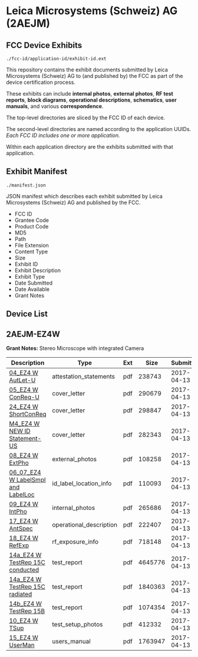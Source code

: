 # Leica Microsystems (Schweiz) AG (2AEJM)
## FCC Device Exhibits

```
./fcc-id/application-id/exhibit-id.ext
```

This repository contains the exhibit documents submitted by Leica Microsystems (Schweiz) AG to (and published by) the FCC as part of the device certification process.

These exhibits can include **internal photos**, **external photos**, **RF test reports**, **block diagrams**, **operational descriptions**, **schematics**, **user manuals**, and various **correspondence**.

The top-level directories are sliced by the FCC ID of each device.

The second-level directories are named according to the application UUIDs. *Each FCC ID includes one or more application.*

Within each application directory are the exhibits submitted with that application. 

## Exhibit Manifest

```
./manifest.json
```

JSON manifest which describes each exhibit submitted by Leica Microsystems (Schweiz) AG and published by the FCC.

- FCC ID
- Grantee Code
- Product Code
- MD5
- Path
- File Extension
- Content Type
- Size
- Exhibit ID
- Exhibit Description
- Exhibit Type
- Date Submitted
- Date Available
- Grant Notes

## Device List
## 2AEJM-EZ4W
**Grant Notes:** Stereo Microscope with integrated Camera

| Description | Type | Ext | Size | Submitted | Available |
| ----------- | ---- | --- | ---- | --------- | --------- |
| [04_EZ4 W AutLet-U](2AEJM-EZ4W/ccb5e9076136a7f757903fb8c7b29bea/3356850.pdf) | attestation_statements | pdf | 238743 | 2017-04-13 | 2017-04-13 |
| [05_EZ4 W ConReq-U](2AEJM-EZ4W/ccb5e9076136a7f757903fb8c7b29bea/3356851.pdf) | cover_letter | pdf | 290679 | 2017-04-13 | 2017-04-13 |
| [24_EZ4 W ShortConReq](2AEJM-EZ4W/ccb5e9076136a7f757903fb8c7b29bea/3356873.pdf) | cover_letter | pdf | 298847 | 2017-04-13 | 2017-04-13 |
| [M4_EZ4 W NEW ID Statement-US](2AEJM-EZ4W/ccb5e9076136a7f757903fb8c7b29bea/3356874.pdf) | cover_letter | pdf | 282343 | 2017-04-13 | 2017-04-13 |
| [08_EZ4 W ExtPho](2AEJM-EZ4W/ccb5e9076136a7f757903fb8c7b29bea/3356853.pdf) | external_photos | pdf | 108258 | 2017-04-13 | 2017-10-10 |
| [06_07_EZ4 W LabelSmpl and LabelLoc](2AEJM-EZ4W/ccb5e9076136a7f757903fb8c7b29bea/3356852.pdf) | id_label_location_info | pdf | 110093 | 2017-04-13 | 2017-04-13 |
| [09_EZ4 W IntPho](2AEJM-EZ4W/ccb5e9076136a7f757903fb8c7b29bea/3356854.pdf) | internal_photos | pdf | 265686 | 2017-04-13 | 2017-10-10 |
| [17_EZ4 W AntSpec](2AEJM-EZ4W/ccb5e9076136a7f757903fb8c7b29bea/3356871.pdf) | operational_description | pdf | 222407 | 2017-04-13 | 2017-04-13 |
| [18_EZ4 W RefExp](2AEJM-EZ4W/ccb5e9076136a7f757903fb8c7b29bea/3356872.pdf) | rf_exposure_info | pdf | 718148 | 2017-04-13 | 2017-04-13 |
| [14a_EZ4 W TestRep 15C conducted](2AEJM-EZ4W/ccb5e9076136a7f757903fb8c7b29bea/3356859.pdf) | test_report | pdf | 4645776 | 2017-04-13 | 2017-04-13 |
| [14a_EZ4 W TestRep 15C radiated](2AEJM-EZ4W/ccb5e9076136a7f757903fb8c7b29bea/3356860.pdf) | test_report | pdf | 1840363 | 2017-04-13 | 2017-04-13 |
| [14b_EZ4 W TestRep 15B](2AEJM-EZ4W/ccb5e9076136a7f757903fb8c7b29bea/3356861.pdf) | test_report | pdf | 1074354 | 2017-04-13 | 2017-04-13 |
| [10_EZ4 W TSup](2AEJM-EZ4W/ccb5e9076136a7f757903fb8c7b29bea/3356855.pdf) | test_setup_photos | pdf | 412332 | 2017-04-13 | 2017-10-10 |
| [15_EZ4 W UserMan](2AEJM-EZ4W/ccb5e9076136a7f757903fb8c7b29bea/3356862.pdf) | users_manual | pdf | 1763947 | 2017-04-13 | 2017-10-10 |
